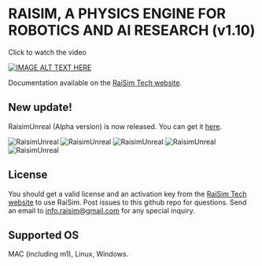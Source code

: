 # RAISIM, A PHYSICS ENGINE FOR ROBOTICS AND AI RESEARCH (v1.10)

Click to watch the video

[![IMAGE ALT TEXT HERE](https://img.youtube.com/vi/CN0ah5-OWik/0.jpg)](https://www.youtube.com/watch?v=CN0ah5-OWik)

Documentation available on the [RaiSim Tech website](http://raisim.com).

## New update!

RaisimUnreal (Alpha version) is now released. You can get it [here](https://github.com/raisimTech/raisimLib/releases).

![RaisimUnreal](http://https://github.com/jhwangbo/raisimLib/tree/master/docs/image/raisimUnreal1.png)
![RaisimUnreal](http://https://github.com/jhwangbo/raisimLib/tree/master/docs/image/raisimUnreal2.png)
![RaisimUnreal](http://https://github.com/jhwangbo/raisimLib/tree/master/docs/image/raisimUnreal3.png)
![RaisimUnreal](http://https://github.com/jhwangbo/raisimLib/tree/master/docs/image/raisimUnreal4.png)
![RaisimUnreal](http://https://github.com/jhwangbo/raisimLib/tree/master/docs/image/raisimUnreal5.png)

## License

You should get a valid license and an activation key from the [RaiSim Tech website](http://raisim.com) to use RaiSim.
Post issues to this github repo for questions. 
Send an email to info.raisim@gmail.com for any special inquiry.

## Supported OS

MAC (including m1), Linux, Windows.







